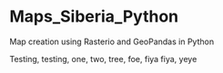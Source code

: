 # Maps_Siberia_Python
Map creation using Rasterio and GeoPandas in Python

Testing, testing, one, two, tree, foe, fiya fiya, yeye
